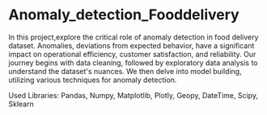 # Anomaly_detection_Fooddelivery
In this project,explore the critical role of anomaly detection in food
delivery dataset. Anomalies, deviations from expected behavior, have a
significant impact on operational efficiency, customer satisfaction, and
reliability. Our journey begins with data cleaning, followed by exploratory
data analysis to understand the dataset's nuances. We then delve into
model building, utilizing various techniques for anomaly detection.

Used Libraries:
Pandas,
Numpy,
Matplotlib,
Plotly,
Geopy,
DateTime,
Scipy,
Sklearn
